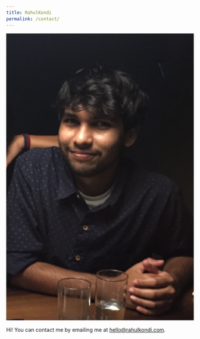 ```yaml
---
title: RahulKondi
permalink: /contact/
---
```

<img src="./_images/aboutRahulKondi.png"/>
<p class="lead"> Hi! You can contact me by emailing me at <a href="mailto:hello@rahulkondi.com">hello@rahulkondi.com</a>. </p>

